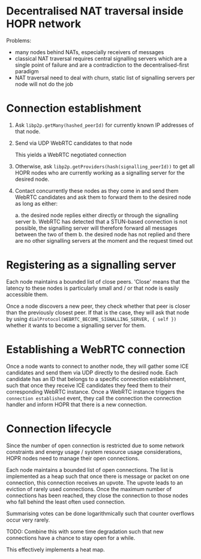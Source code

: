 # Decentralised NAT traversal inside HOPR network

Problems:
- many nodes behind NATs, especially receivers of messages
- classical NAT traversal requires central signalling servers which are a single point of failure and are a contradiction to the decentralised-first paradigm
- NAT traversal need to deal with churn, static list of signalling servers per node will not do the job

# Connection establishment

1. Ask `libp2p.getMany(hashed_peerId)` for currently known IP addresses of that node.
2. Send via UDP WebRTC candidates to that node

   This yields a WebRTC negotiated connection
3. Otherwise, ask `libp2p.getProviders(hash(signalling_peerId))` to get all HOPR nodes who are currently working as a signalling server for the desired node.
4. Contact concurrently these nodes as they come in and send them WebRTC candidates and ask them to forward them to the desired node as long as either:

    a. the desired node replies either directly or through the signalling server
    b. WebRTC has detected that a STUN-based connection is not possible, the signalling server will therefore forward all messages between the two of them
    b. the desired node has not replied and there are no other signalling servers at the moment and the request timed out

# Registering as a signalling server

Each node maintains a bounded list of close peers. 'Close' means that the latency to these nodes is particularly small and / or that node is easily accessible them.

Once a node discovers a new peer, they check whether that peer is closer than the previously closest peer. If that is the case, they will ask that node by using `dialProtocol(WEBRTC_BECOME_SIGNALLING_SERVER, { self })` whether it wants to become a signalling server for them.

# Establishing a WebRTC connection

Once a node wants to connect to another node, they will gather some ICE candidates and send them via UDP directly to the desired node. Each candidate has an ID that belongs to a specific connection establishment, such that once they receive ICE candidates they feed them to their corresponding WebRTC instance. Once a WebRTC instance triggers the `connection established` event, they call the connection the connection handler and inform HOPR that there is a new connection.

# Connection lifecycle

Since the number of open connection is restricted due to some network constraints and energy usage / system resource usage considerations, HOPR nodes need to manage their open connections.

Each node maintains a bounded list of open connections. The list is implemented as a heap such that once there is message or packet on one connection, this connection receives an upvote. The upvote leads to an eviction of rarely used connections. Once the maximum number of connections has been reached, they close the connection to those nodes who fall behind the least often used connection.

Summarising votes can be done logarithmically such that counter overflows occur very rarely.

TODO: Combine this with some time degradation such that new connections have a chance to stay open for a while.

This effectively implements a heat map.